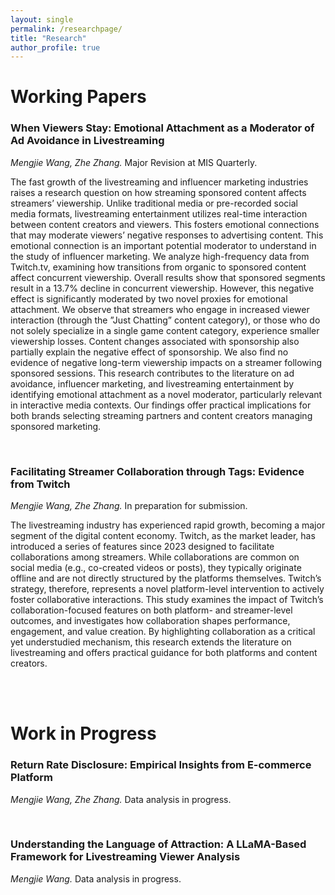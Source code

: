 ```yaml
---
layout: single
permalink: /researchpage/
title: "Research"
author_profile: true
---
```




Working Papers
===

### When Viewers Stay: Emotional Attachment as a Moderator of Ad Avoidance in Livestreaming
*Mengjie Wang, Zhe Zhang.* Major Revision at MIS Quarterly.

The fast growth of the livestreaming and influencer marketing industries raises a
research question on how streaming sponsored content affects streamers’ viewership.
Unlike traditional media or pre-recorded social media formats, livestreaming entertainment 
utilizes real-time interaction between content creators and viewers. This fosters
emotional connections that may moderate viewers’ negative responses to advertising
content. This emotional connection is an important potential moderator to understand
in the study of influencer marketing. We analyze high-frequency data from Twitch.tv,
examining how transitions from organic to sponsored content affect concurrent viewership. 
Overall results show that sponsored segments result in a 13.7% decline in
concurrent viewership. However, this negative effect is significantly moderated by two
novel proxies for emotional attachment. We observe that streamers who engage in
increased viewer interaction (through the ”Just Chatting” content category), or those
who do not solely specialize in a single game content category, experience smaller
viewership losses. Content changes associated with sponsorship also partially explain
the negative effect of sponsorship. We also find no evidence of negative long-term viewership 
impacts on a streamer following sponsored sessions. This research contributes
to the literature on ad avoidance, influencer marketing, and livestreaming entertainment
by identifying emotional attachment as a novel moderator, particularly relevant in
interactive media contexts. Our findings offer practical implications for both brands
selecting streaming partners and content creators managing sponsored marketing.

<br>

### Facilitating Streamer Collaboration through Tags: Evidence from Twitch
*Mengjie Wang, Zhe Zhang.* In preparation for submission.

The livestreaming industry has experienced rapid growth, becoming a major segment of the digital content economy. 
Twitch, as the market leader, has introduced a series of features since 2023 designed to facilitate collaborations among streamers. 
While collaborations are common on social media (e.g., co-created videos or posts), they typically originate offline 
and are not directly structured by the platforms themselves. Twitch’s strategy, therefore, represents a novel platform-level 
intervention to actively foster collaborative interactions. This study examines the impact of Twitch’s collaboration-focused 
features on both platform- and streamer-level outcomes, and investigates how collaboration shapes performance, engagement, 
and value creation. By highlighting collaboration as a critical yet understudied mechanism, this research extends the literature 
on livestreaming and offers practical guidance for both platforms and content creators.

<br><br>

Work in Progress
===

### Return Rate Disclosure: Empirical Insights from E-commerce Platform
*Mengjie Wang, Zhe Zhang.* Data analysis in progress.

<br>
  
### Understanding the Language of Attraction: A LLaMA-Based Framework for Livestreaming Viewer Analysis
*Mengjie Wang.* Data analysis in progress.



